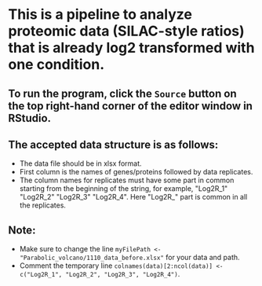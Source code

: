# This is a pipeline to analyze proteomic data (SILAC-style ratios) that is already log2 transformed with one condition.

## To run the program, click the `Source` button on the top right-hand corner of the editor window in RStudio.

## The accepted data structure is as follows:
- The data file should be in xlsx format.
- First column is the names of genes/proteins followed by data replicates.
- The column names for replicates must have some part in common starting from the beginning of the string, for example,  "Log2R_1"    "Log2R_2"    "Log2R_3"    "Log2R_4". Here "Log2R_" part is common in all the replicates.

## Note:
- Make sure to change the line `myFilePath <- "Parabolic_volcano/1110_data_before.xlsx"` for your data and path.
- Comment the temporary line `colnames(data)[2:ncol(data)] <- c("Log2R_1", "Log2R_2", "Log2R_3", "Log2R_4")`.

    
